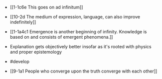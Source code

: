 - [[1-1c6e This goes on ad infinitum]]

- [[10-2d The medium of expression, language, can also improve indefinitely]]

- [[1-1a4c1 Emergence is another beginning of infinity. Knowledge is based on and consists of emergent phenomena.]]

- Explanation gets objectively better insofar as it's rooted with physics and proper epistemology
- #develop

- [[9-1a1 People who converge upon the truth converge with each other]]
